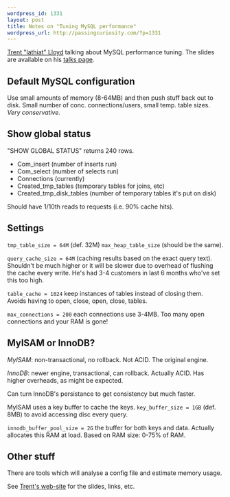 ```yaml
--- 
wordpress_id: 1331
layout: post
title: Notes on "Tuning MySQL performance"
wordpress_url: http://passingcuriosity.com/?p=1331
---
```

[Trent "lathiat" Lloyd](http://lathiat.net/) talking about MySQL performance tuning. The slides are available on his [talks page](http://lathiat.net/talks).

<!--more-->

Default MySQL configuration
-------------------------------------

Use small amounts of memory (8-64MB) and then push stuff back out to disk. Small number of conc. connections/users, small temp. table sizes. *Very conservative.*

Show global status
-------------------------

"SHOW GLOBAL STATUS" returns 240 rows. 

* Com_insert (number of inserts run)
* Com_select (number of selects run)
* Connections (currently)
* Created_tmp_tables (temporary tables for joins, etc)
* Created_tmp_disk_tables (number of temporary tables it's put on disk)

Should have 1/10th reads to requests (i.e. 90% cache hits).

Settings
----------

`tmp_table_size = 64M` (def. 32M) `max_heap_table_size` (should be the same). 

`query_cache_size = 64M` (caching results based on the exact query text). Shouldn't be much higher or it will be slower due to overhead of flushing the cache every write. He's had 3-4 customers in last 6 months who've set this too high.

`table_cache = 1024` keep instances of tables instead of closing them. Avoids having to open, close, open, close, tables.

`max_connections = 200` each connections use 3-4MB. Too many open connections and your RAM is gone!

MyISAM or InnoDB?
--------------------------

*MyISAM*: non-transactional, no rollback. Not ACID. The original engine.

*InnoDB*: newer engine, transactional, can rollback. Actually ACID. Has higher overheads, as might be expected.

Can turn InnoDB's persistance to get consistency but much faster.

MyISAM uses a key buffer to cache the keys. `key_buffer_size = 1GB` (def. 8MB) to avoid accessing disc every query.

`innodb_buffer_pool_size = 2G` the buffer for both keys and data. Actually allocates this RAM at load. Based on RAM size: 0-75% of RAM.

Other stuff
--------------

There are tools which will analyse a config file and estimate memory usage.

See [Trent's web-site](http://lathiat.net/) for the slides, links, etc.

